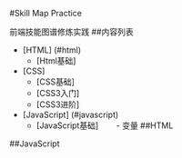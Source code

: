 #Skill Map Practice

前端技能图谱修炼实践
##内容列表
- [HTML] (#html)
    - [Html基础] 
- [CSS]
    - [CSS基础]
    - [CSS3入门]
    - [CSS3进阶]
- [JavaScript] (#javascript)
    - [JavaScript基础]
        - 变量
##HTML

##JavaScript
